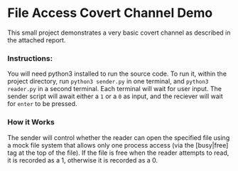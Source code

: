 # File Access Covert Channel Demo

This small project demonstrates a very basic covert channel as described in the attached report.  

### Instructions:
You will need python3 installed to run the source code. To run it, within the project directory, run `python3 sender.py` in one terminal, and `python3 reader.py` in a second terminal.
Each terminal will wait for user input. The sender script will await either a `1` or a `0` as input, and the reciever will wait for `enter` to be pressed. 

### How it Works
The sender will control whether the reader can open the specified file using a mock file system that allows only one process access (via the [busy|free] tag at the top of the file). If the file is free when the reader attempts to read, it is recorded as a 1, otherwise it is recorded as a 0.

